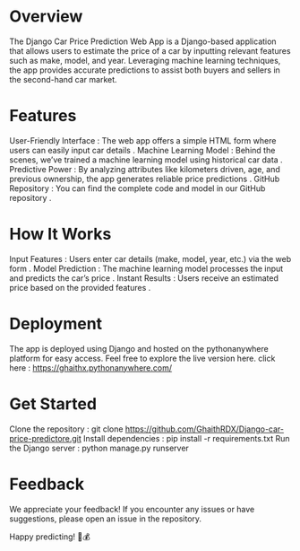 # Overview

The Django Car Price Prediction Web App is a Django-based application that allows users to estimate the price of a car by inputting relevant features such as make, model, and year. Leveraging machine learning techniques, the app provides accurate predictions to assist both buyers and sellers in the second-hand car market.

# Features

User-Friendly Interface : The web app offers a simple HTML form where users can easily input car details .
Machine Learning Model : Behind the scenes, we’ve trained a machine learning model using historical car data . 
Predictive Power : By analyzing attributes like kilometers driven, age, and previous ownership, the app generates reliable price predictions .
GitHub Repository : You can find the complete code and model in our GitHub repository .

# How It Works

Input Features : Users enter car details (make, model, year, etc.) via the web form .
Model Prediction : The machine learning model processes the input and predicts the car’s price .
Instant Results : Users receive an estimated price based on the provided features .

# Deployment

The app is deployed using Django and hosted on the pythonanywhere platform for easy access. Feel free to explore the live version here.
click here : https://ghaithx.pythonanywhere.com/

# Get Started

Clone the repository : git clone https://github.com/GhaithRDX/Django-car-price-predictore.git 
Install dependencies : pip install -r requirements.txt
Run the Django server : python manage.py runserver

# Feedback

We appreciate your feedback! If you encounter any issues or have suggestions, please open an issue in the repository.

Happy predicting! 🚗💰
